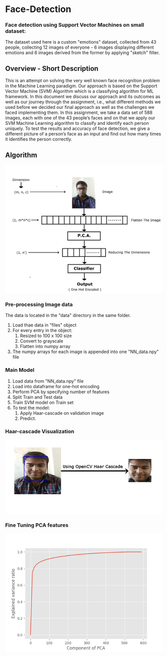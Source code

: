 # Face-Detection

### Face detection using Support Vector Machines on small dataset: 

The dataset used here is a custom "emotions" dataset, collected from 43 people, collecting 12 images of everyone - 6 images displaying different emotions and 6 images derived from the former by applying "sketch" filter.

## Overview - Short Description

This is an attempt on solving the very well known face recognition problem in the Machine Learning paradigm. Our approach is based on the Support Vector Machine (SVM) Algorithm which is a classifying algorithm for ML framework. In this document we discuss our approach and its outcomes as well as our journey through the assignment, i.e., what different methods we used before we decided our final approach as well as the challenges we faced implementing them. In this assignment, we take a data set of 588 images, each with one of the 43 people’s faces and on that we apply our SVM Machine Learning algorithm to classify and identify each person uniquely. To test the results and accuracy of face detection, we give a different picture of a person’s face as an input and find out how many times it identifies the person correctly.

## Algorithm

![Workflow](https://github.com/Grimmjaw6/Face-Detection/blob/master/Workflow.png)

### Pre-processing Image data 

The data is located in the "data" directory in the same folder. 

1. Load thae data in "files" object
2. For every entry in the object:
    1. Resized to 100 x 100 size 
    2. Convert to grayscale
    3. Flatten into numpy array
3. The numpy arrays for each image is appended into one "NN_data.npy" file

### Main Model

1. Load data from "NN_data.npy" file
2. Load into dataframe for one-hot encoding
3. Perform PCA by specifying number of features
4. Split Train and Test data
5. Train SVM model on Train set
6. To test the model:
    1. Apply Haar-cascade on validation image
    2. Predict.

### Haar-cascade Visualization

![Haar-cascade Visualisation](https://github.com/Grimmjaw6/Face-Detection/blob/master/Haar-cascade.png)


### Fine Tuning PCA features

![PCA optimum features](https://github.com/Grimmjaw6/Face-Detection/blob/master/PCA_optimum_features.png)
